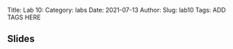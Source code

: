 Title: Lab 10:
Category: labs
Date: 2021-07-13
Author: 
Slug: lab10
Tags: ADD TAGS HERE


## Slides
<!-- - [PDF | Lecture 1: Description]({attach}presentation/Lecture1_Data.pdf) -->